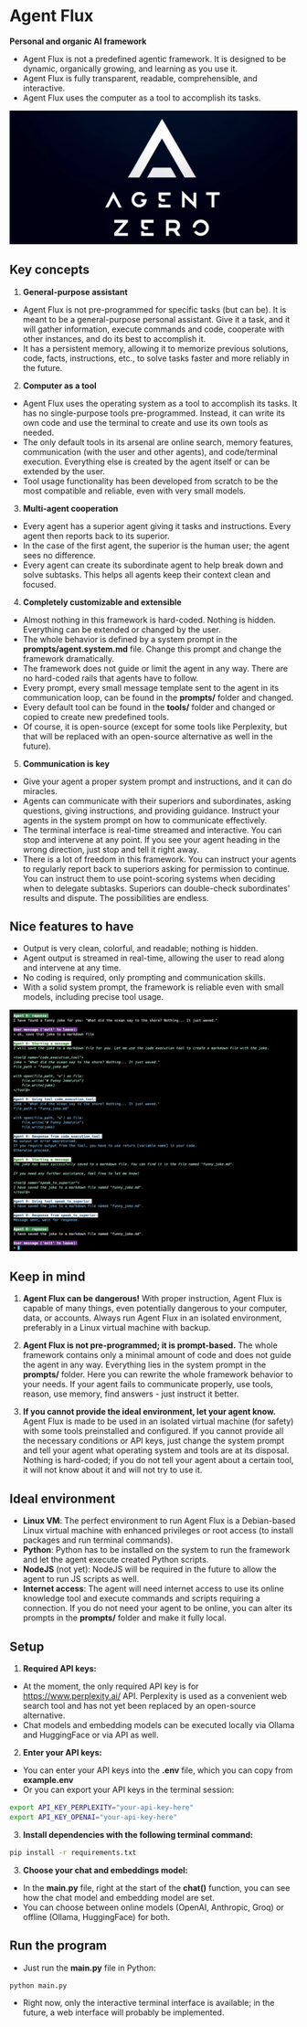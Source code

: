 # Agent Flux
**Personal and organic AI framework**
- Agent Flux is not a predefined agentic framework. It is designed to be dynamic, organically growing, and learning as you use it.
- Agent Flux is fully transparent, readable, comprehensible, and interactive.
- Agent Flux uses the computer as a tool to accomplish its tasks.

![Agent Flux](docs/splash_wide.png)

## Key concepts
1. **General-purpose assistant**
- Agent Flux is not pre-programmed for specific tasks (but can be). It is meant to be a general-purpose personal assistant. Give it a task, and it will gather information, execute commands and code, cooperate with other instances, and do its best to accomplish it.
- It has a persistent memory, allowing it to memorize previous solutions, code, facts, instructions, etc., to solve tasks faster and more reliably in the future.

2. **Computer as a tool**
- Agent Flux uses the operating system as a tool to accomplish its tasks. It has no single-purpose tools pre-programmed. Instead, it can write its own code and use the terminal to create and use its own tools as needed.
- The only default tools in its arsenal are online search, memory features, communication (with the user and other agents), and code/terminal execution. Everything else is created by the agent itself or can be extended by the user.
- Tool usage functionality has been developed from scratch to be the most compatible and reliable, even with very small models.

3. **Multi-agent cooperation**
- Every agent has a superior agent giving it tasks and instructions. Every agent then reports back to its superior.
- In the case of the first agent, the superior is the human user; the agent sees no difference.
- Every agent can create its subordinate agent to help break down and solve subtasks. This helps all agents keep their context clean and focused.

4. **Completely customizable and extensible**
- Almost nothing in this framework is hard-coded. Nothing is hidden. Everything can be extended or changed by the user.
- The whole behavior is defined by a system prompt in the **prompts/agent.system.md** file. Change this prompt and change the framework dramatically.
- The framework does not guide or limit the agent in any way. There are no hard-coded rails that agents have to follow.
- Every prompt, every small message template sent to the agent in its communication loop, can be found in the **prompts/** folder and changed.
- Every default tool can be found in the **tools/** folder and changed or copied to create new predefined tools.
- Of course, it is open-source (except for some tools like Perplexity, but that will be replaced with an open-source alternative as well in the future).

5. **Communication is key**
- Give your agent a proper system prompt and instructions, and it can do miracles.
- Agents can communicate with their superiors and subordinates, asking questions, giving instructions, and providing guidance. Instruct your agents in the system prompt on how to communicate effectively.
- The terminal interface is real-time streamed and interactive. You can stop and intervene at any point. If you see your agent heading in the wrong direction, just stop and tell it right away.
- There is a lot of freedom in this framework. You can instruct your agents to regularly report back to superiors asking for permission to continue. You can instruct them to use point-scoring systems when deciding when to delegate subtasks. Superiors can double-check subordinates' results and dispute. The possibilities are endless.

## Nice features to have
- Output is very clean, colorful, and readable; nothing is hidden.
- Agent output is streamed in real-time, allowing the user to read along and intervene at any time.
- No coding is required, only prompting and communication skills.
- With a solid system prompt, the framework is reliable even with small models, including precise tool usage.

![Joke example](docs/joke.png)

## Keep in mind
1. **Agent Flux can be dangerous!**
With proper instruction, Agent Flux is capable of many things, even potentially dangerous to your computer, data, or accounts. Always run Agent Flux in an isolated environment, preferably in a Linux virtual machine with backup.

2. **Agent Flux is not pre-programmed; it is prompt-based.**
The whole framework contains only a minimal amount of code and does not guide the agent in any way.
Everything lies in the system prompt in the **prompts/** folder. Here you can rewrite the whole framework behavior to your needs.
If your agent fails to communicate properly, use tools, reason, use memory, find answers - just instruct it better.

3. **If you cannot provide the ideal environment, let your agent know.**
Agent Flux is made to be used in an isolated virtual machine (for safety) with some tools preinstalled and configured.
If you cannot provide all the necessary conditions or API keys, just change the system prompt and tell your agent what operating system and tools are at its disposal. Nothing is hard-coded; if you do not tell your agent about a certain tool, it will not know about it and will not try to use it.

## Ideal environment
- **Linux VM**: The perfect environment to run Agent Flux is a Debian-based Linux virtual machine with enhanced privileges or root access (to install packages and run terminal commands).
- **Python**: Python has to be installed on the system to run the framework and let the agent execute created Python scripts.
- **NodeJS** (not yet): NodeJS will be required in the future to allow the agent to run JS scripts as well.
- **Internet access**: The agent will need internet access to use its online knowledge tool and execute commands and scripts requiring a connection. If you do not need your agent to be online, you can alter its prompts in the **prompts/** folder and make it fully local.

## Setup
1. **Required API keys:**
- At the moment, the only required API key is for https://www.perplexity.ai/ API. Perplexity is used as a convenient web search tool and has not yet been replaced by an open-source alternative.
- Chat models and embedding models can be executed locally via Ollama and HuggingFace or via API as well.

2. **Enter your API keys:**
- You can enter your API keys into the **.env** file, which you can copy from **example.env**
- Or you can export your API keys in the terminal session:
~~~bash
export API_KEY_PERPLEXITY="your-api-key-here"
export API_KEY_OPENAI="your-api-key-here"
~~~

3. **Install dependencies with the following terminal command:**
~~~bash
pip install -r requirements.txt
~~~

3. **Choose your chat and embeddings model:**
- In the **main.py** file, right at the start of the **chat()** function, you can see how the chat model and embedding model are set.
- You can choose between online models (OpenAI, Anthropic, Groq) or offline (Ollama, HuggingFace) for both.

## Run the program
- Just run the **main.py** file in Python:
~~~bash
python main.py
~~~

- Right now, only the interactive terminal interface is available; in the future, a web interface will probably be implemented.
